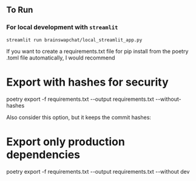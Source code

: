 ## To Run

### For local development with `streamlit`

```
streamlit run brainswapchat/local_streamlit_app.py
```

If you want to create a requirements.txt file for pip install from the poetry .toml file automatically, I would recommend 

# Export with hashes for security
poetry export -f requirements.txt --output requirements.txt --without-hashes

Also consider this option, but it keeps the commit hashes:

# Export only production dependencies
poetry export -f requirements.txt --output requirements.txt --without dev

